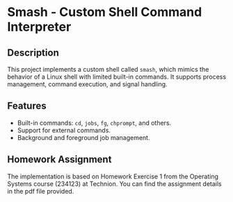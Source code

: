 # Smash - Custom Shell Command Interpreter

## Description
This project implements a custom shell called `smash`, which mimics the behavior of a Linux shell with limited built-in commands. It supports process management, command execution, and signal handling.

## Features
- Built-in commands: `cd`, `jobs`, `fg`, `chprompt`, and others.
- Support for external commands.
- Background and foreground job management.

## Homework Assignment
The implementation is based on Homework Exercise 1 from the Operating Systems course (234123) at Technion. You can find the assignment details in the pdf file provided.
